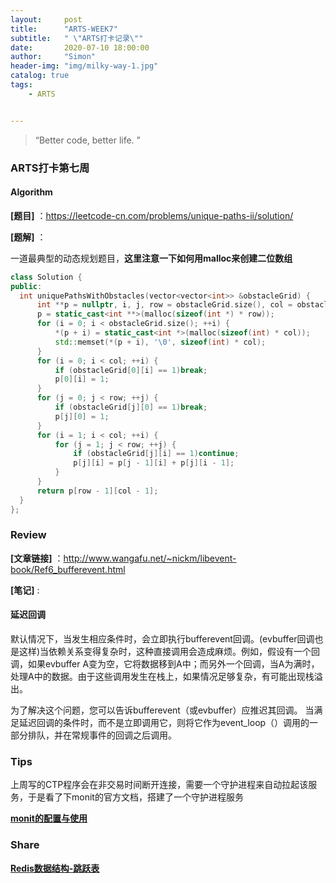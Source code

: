 ```yaml
---
layout:     post
title:      "ARTS-WEEK7"
subtitle:   " \"ARTS打卡记录\""
date:       2020-07-10 18:00:00
author:     "Simon"
header-img: "img/milky-way-1.jpg"
catalog: true
tags:
    - ARTS


---
```


> “Better code, better life. ”

### ARTS打卡第七周

#### Algorithm

**[题目]** ：https://leetcode-cn.com/problems/unique-paths-ii/solution/

**[题解]** ：

一道最典型的动态规划题目，**这里注意一下如何用malloc来创建二位数组**

  ```c++
class Solution {
public:
    int uniquePathsWithObstacles(vector<vector<int>> &obstacleGrid) {
        int **p = nullptr, i, j, row = obstacleGrid.size(), col = obstacleGrid[0].size();
        p = static_cast<int **>(malloc(sizeof(int *) * row));
        for (i = 0; i < obstacleGrid.size(); ++i) {
            *(p + i) = static_cast<int *>(malloc(sizeof(int) * col));
            std::memset(*(p + i), '\0', sizeof(int) * col);
        }
        for (i = 0; i < col; ++i) {
            if (obstacleGrid[0][i] == 1)break;
            p[0][i] = 1;
        }
        for (j = 0; j < row; ++j) {
            if (obstacleGrid[j][0] == 1)break;
            p[j][0] = 1;
        }
        for (i = 1; i < col; ++i) {
            for (j = 1; j < row; ++j) {
                if (obstacleGrid[j][i] == 1)continue;
                p[j][i] = p[j - 1][i] + p[j][i - 1];
            }
        }
        return p[row - 1][col - 1];
    }
};
  ```



### Review

**[文章链接]** ：http://www.wangafu.net/~nickm/libevent-book/Ref6_bufferevent.html

**[笔记]** :

#### 延迟回调

默认情况下，当发生相应条件时，会立即执行bufferevent回调。(evbuffer回调也是这样)当依赖关系变得复杂时，这种直接调用会造成麻烦。例如，假设有一个回调，如果evbuffer A变为空，它将数据移到A中；而另外一个回调，当A为满时，处理A中的数据。由于这些调用发生在栈上，如果情况足够复杂，有可能出现栈溢出。

为了解决这个问题，您可以告诉bufferevent（或evbuffer）应推迟其回调。 当满足延迟回调的条件时，而不是立即调用它，则将它作为event_loop（）调用的一部分排队，并在常规事件的回调之后调用。

### Tips

上周写的CTP程序会在非交易时间断开连接，需要一个守护进程来自动拉起该服务，于是看了下monit的官方文档，搭建了一个守护进程服务

**[monit的配置与使用](https://simonzgx.github.io/2020/07/09/运维工具monit的配置与使用/)**

### Share

**[Redis数据结构-跳跃表](https://simonzgx.github.io/2020/07/10/Redis数据结构-跳跃表/)**